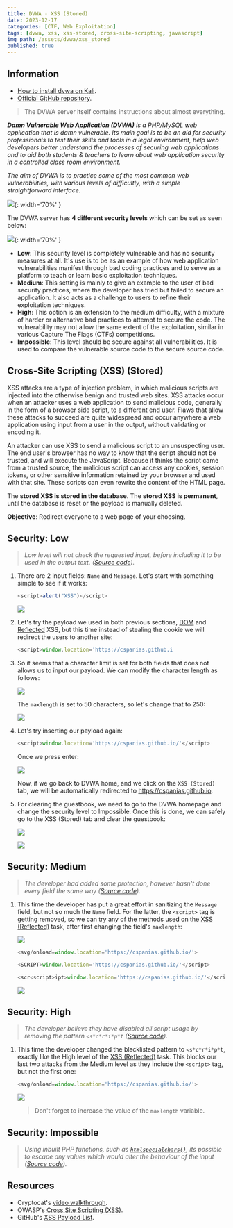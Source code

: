 ```yaml
---
title: DVWA - XSS (Stored)
date: 2023-12-17
categories: [CTF, Web Exploitation]
tags: [dvwa, xss, xss-stored, cross-site-scripting, javascript]
img_path: /assets/dvwa/xss_stored
published: true
---
```


## Information

- [How to install dvwa on Kali](https://www.kali.org/tools/dvwa/).
- [Official GitHub repository](https://github.com/digininja/DVWA).

> The DVWA server itself contains instructions about almost everything.

_**Damn Vulnerable Web Application (DVWA)** is a PHP/MySQL web application that is damn vulnerable. Its main goal is to be an aid for security professionals to test their skills and tools in a legal environment, help web developers better understand the processes of securing web applications and to aid both students & teachers to learn about web application security in a controlled class room environment._

_The aim of DVWA is to practice some of the most common web vulnerabilities, with various levels of difficultly, with a simple straightforward interface._

![](dvwa_home.png){: width='70%' }

The DVWA server has **4 different security levels** which can be set as seen below:

![](security_levels.png){: width='70%' }

- **Low**: This security level is completely vulnerable and has no security measures at all. It's use is to be as an example of how web application vulnerabilities manifest through bad coding practices and to serve as a platform to teach or learn basic exploitation techniques.
- **Medium**: This setting is mainly to give an example to the user of bad security practices, where the developer has tried but failed to secure an application. It also acts as a challenge to users to refine their exploitation techniques.
- **High**: This option is an extension to the medium difficulty, with a mixture of harder or alternative bad practices to attempt to secure the code. The vulnerability may not allow the same extent of the exploitation, similar in various Capture The Flags (CTFs) competitions.
- **Impossible**: This level should be secure against all vulnerabilities. It is used to compare the vulnerable source code to the secure source code.

## Cross-Site Scripting (XSS) (Stored)

XSS attacks are a type of injection problem, in which malicious scripts are injected into the otherwise benign and trusted web sites. XSS attacks occur when an attacker uses a web application to send malicious code, generally in the form of a browser side script, to a different end user. Flaws that allow these attacks to succeed are quite widespread and occur anywhere a web application using input from a user in the output, without validating or encoding it.

An attacker can use XSS to send a malicious script to an unsuspecting user. The end user's browser has no way to know that the script should not be trusted, and will execute the JavaScript. Because it thinks the script came from a trusted source, the malicious script can access any cookies, session tokens, or other sensitive information retained by your browser and used with that site. These scripts can even rewrite the content of the HTML page.

The **stored XSS is stored in the database**. The **stored XSS is permanent**, until the database is reset or the payload is manually deleted.

**Objective**: Redirect everyone to a web page of your choosing.

## Security: Low
> _Low level will not check the requested input, before including it to be used in the output text. ([Source code](https://github.com/CSpanias/cspanias.github.io/blob/main/assets/dvwa/xss_stored/xss_stored_low_source.php))._

1. There are 2 input fields: `Name` and `Message`. Let's start with something simple to see if it works:

    ```javascript
    <script>alert("XSS")</script>
    ```

    ![](low_test.png)

2. Let's try the payload we used in both previous sections, [DOM](https://cspanias.github.io/posts/DVWA-XSS-(DOM)/) and [Reflected](https://cspanias.github.io/posts/DVWA-XSS-(Reflected)/) XSS, but this time instead of stealing the cookie we will redirect the users to another site:

    ```javascript
    <script>window.location='https://cspanias.github.i
    ```

3. So it seems that a character limit is set for both fields that does not allows us to input our payload. We can modify the character length as follows:

    ![](max_length.png)

    The `maxlength` is set to 50 characters, so let's change that to 250:

    ![](max_length_250.png)

4. Let's try inserting our payload again:

    ```javascript
    <script>window.location='https://cspanias.github.io/'</script>
    ```

    Once we press enter:

    ![](low_redirection.png)

    Now, if we go back to DVWA home, and we click on the `XSS (Stored)` tab, we will be automatically redirected to https://cspanias.github.io.

5. For clearing the guestbook, we need to go to the DVWA homepage and change the security level to Impossible. Once this is done, we can safely go to the XSS (Stored) tab and clear the guestbook:

    ![](clear_guestbook_1.png)

    ![](clear_guestbook_2.png)

## Security: Medium
> _The developer had added some protection, however hasn't done every field the same way ([Source code](https://github.com/CSpanias/cspanias.github.io/blob/main/assets/dvwa/xss_stored/xss_stored_medium_source.php))._

1. This time the developer has put a great effort in sanitizing the `Message` field, but not so much the `Name` field. For the latter, the `<script>` tag is getting removed, so we can try any of the methods used on the [XSS (Reflected)](https://cspanias.github.io/posts/DVWA-XSS-(Reflected)/#security-medium) task, after first changing the field's `maxlength`:

    ![](medium_max_length.png)

    ```javascript
    <svg/onload=window.location='https://cspanias.github.io/'>
    ```

    ```javascript
    <SCRIPT>window.location='https://cspanias.github.io/'</script>
    ```

    ```javascript
    <scr<script>ipt>window.location='https://cspanias.github.io/'</script>
    ```

    ![](low_redirection.png)
    
## Security: High
> _The developer believe they have disabled all script usage by removing the pattern `<s*c*r*i*p*t` ([Source code](https://github.com/CSpanias/cspanias.github.io/blob/main/assets/dvwa/xss_stored/xss_stored_high_source.php))._

1. This time the developer changed the blacklisted pattern to `<s*c*r*i*p*t`, exactly like the High level of the [XSS (Reflected)](https://cspanias.github.io/posts/DVWA-XSS-(Reflected)/#security-medium) task. This blocks our last two attacks from the Medium level as they include the `<script>` tag, but not the first one:

    ```javascript
    <svg/onload=window.location='https://cspanias.github.io/'>
    ```

    ![](low_redirection.png)

    > Don't forget to increase the value of the `maxlength` variable.

## Security: Impossible
> _Using inbuilt PHP functions, such as [`htmlspecialchars()`](https://secure.php.net/manual/en/function.htmlspecialchars.php), its possible to escape any values which would alter the behaviour of the input ([Source code](https://github.com/CSpanias/cspanias.github.io/blob/main/assets/dvwa/xss_stored/xss_stored_impossible_source.php))._

## Resources

- Cryptocat's [video walkthrough](https://www.youtube.com/watch?v=P1I9UGpGdrU).
- OWASP's [Cross Site Scripting (XSS)](https://owasp.org/www-community/attacks/xss/).
- GitHub's [XSS Payload List](https://github.com/1N3/IntruderPayloads/blob/master/FuzzLists/xss_payloads_quick.txt).